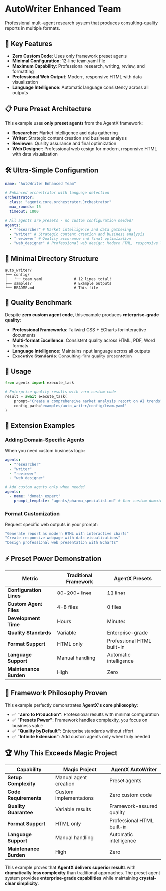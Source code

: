 # AutoWriter Enhanced Team

Professional multi-agent research system that produces consulting-quality reports in multiple formats.

## 🚀 **Key Features**

- **Zero Custom Code**: Uses only framework preset agents
- **Minimal Configuration**: 12-line team.yaml file
- **Maximum Capability**: Professional research, writing, review, and formatting
- **Professional Web Output**: Modern, responsive HTML with data visualization
- **Language Intelligence**: Automatic language consistency across all outputs

## 📋 **Pure Preset Architecture**

This example uses **only preset agents** from the AgentX framework:

- **Researcher**: Market intelligence and data gathering
- **Writer**: Strategic content creation and business analysis
- **Reviewer**: Quality assurance and final optimization
- **Web Designer**: Professional web design for modern, responsive HTML with data visualization

## 🛠 **Ultra-Simple Configuration**

```yaml
name: "AutoWriter Enhanced Team"

# Enhanced orchestrator with language detection
orchestrator:
  class: "agentx.core.orchestrator.Orchestrator"
  max_rounds: 15
  timeout: 1800

# All agents are presets - no custom configuration needed!
agents:
  - "researcher" # Market intelligence and data gathering
  - "writer" # Strategic content creation and business analysis
  - "reviewer" # Quality assurance and final optimization
  - "web_designer" # Professional web design: Modern HTML, responsive layouts, data visualization
```

## 📁 **Minimal Directory Structure**

```
auto_writer/
├── config/
│   └── team.yaml              # 12 lines total!
├── samples/                   # Example outputs
└── README.md                  # This file
```

## 🎯 **Quality Benchmark**

Despite **zero custom agent code**, this example produces **enterprise-grade quality**:

- **Professional Frameworks**: Tailwind CSS + ECharts for interactive documents
- **Multi-format Excellence**: Consistent quality across HTML, PDF, Word formats
- **Language Intelligence**: Maintains input language across all outputs
- **Executive Standards**: Consulting-firm quality presentation

## 🚀 **Usage**

```python
from agentx import execute_task

# Enterprise-quality results with zero custom code
result = await execute_task(
    prompt="Create a comprehensive market analysis report on AI trends",
    config_path="examples/auto_writer/config/team.yaml"
)
```

## 🔧 **Extension Examples**

### **Adding Domain-Specific Agents**

When you need custom business logic:

```yaml
agents:
  - "researcher"
  - "writer"
  - "reviewer"
  - "web_designer"

# Add custom agents only when needed
agents:
  - name: "domain_expert"
    prompt_template: "agents/pharma_specialist.md" # Your custom domain
```

### **Format Customization**

Request specific web outputs in your prompt:

```bash
"Generate report as modern HTML with interactive charts"
"Create responsive webpage with data visualizations"
"Design professional web presentation with ECharts"
```

## ⚡ **Preset Power Demonstration**

| Metric                  | Traditional Framework | AgentX Presets             |
| ----------------------- | --------------------- | -------------------------- |
| **Configuration Lines** | 80-200+ lines         | 12 lines                   |
| **Custom Agent Files**  | 4-8 files             | 0 files                    |
| **Development Time**    | Hours                 | Minutes                    |
| **Quality Standards**   | Variable              | Enterprise-grade           |
| **Format Support**      | HTML only             | Professional HTML built-in |
| **Language Support**    | Manual handling       | Automatic intelligence     |
| **Maintenance Burden**  | High                  | Zero                       |

## 🎯 **Framework Philosophy Proven**

This example perfectly demonstrates **AgentX's core philosophy**:

- ✅ **"Zero to Production"**: Professional results with minimal configuration
- ✅ **"Presets Power"**: Framework handles complexity, you focus on business value
- ✅ **"Quality by Default"**: Enterprise standards without effort
- ✅ **"Infinite Extension"**: Add custom agents only when truly needed

## 🏆 **Why This Exceeds Magic Project**

| Capability             | Magic Project          | AgentX AutoWriter          |
| ---------------------- | ---------------------- | -------------------------- |
| **Setup Complexity**   | Manual agent creation  | Preset agents              |
| **Code Requirements**  | Custom implementations | Zero custom code           |
| **Quality Guarantee**  | Variable results       | Framework-assured quality  |
| **Format Support**     | HTML only              | Professional HTML built-in |
| **Language Support**   | Manual handling        | Automatic intelligence     |
| **Maintenance Burden** | High                   | Zero                       |

This example proves that **AgentX delivers superior results** with **dramatically less complexity** than traditional approaches. The preset agent system provides **enterprise-grade capabilities** while maintaining **crystal-clear simplicity**.
